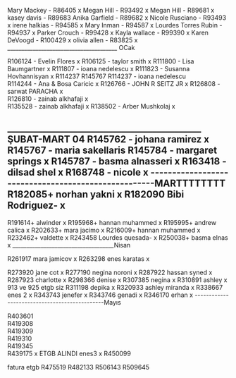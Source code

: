 Mary Mackey - R86405      x
Megan Hill - R93492     x
Megan Hill - R89681      x
kasey davis - R89683
Anika Garfield - R89682     x
Nicole Rusciano - R93493     x
irene halkias - R94585       x
Mary Inman - R94587        x
Lourdes Torres Rubin - R94937     x
Parker Crouch - R99428    x
Kayla wallace - R99390       x
Karen DeVoogd - R100429      x
olivia allen - R83825  x
_______________________________________ OCak

R106124 - Evelin Flores    x
R106125 - taylor smith      x
R111800 - Lisa Baumgartner     x
R111807 - ioana nedelescu      x
R111823 - Susanna Hovhannisyan   x                           R114237 R145767
R114237 - ioana nedelescu    
R114244 - Ana & Bosa Caricic   x
R126766 - JOHN R SEITZ JR    x
R126808 - sarwat PARACHA     x  
R126810 - zainab alkhafaji   x  
R135528 - zainab alkhafaji   x
R138502 - Arber Mushkolaj  x 

____________________________________________  ŞUBAT-MART 04
R145762 - johana ramirez        x
R145767  - maria sakellaris
R145784  - margaret springs    x
R145787  - basma alnasseri  x
R163418  - dilsad shel     x
R168748   - nicole      x
----------------------------------------------------MARTTTTTTTT
R182085+   norhan yakni    x
R182090  Bibi Rodriguez-  x
------------------------------------------------
R191614+   alwinder          x
R195968+   hannan muhammed    x
R195995+    andrew calica    x
R202633+    mara jacimo      x
R216009+    hannan muhammed    x
R232462+    valdette       x
R243458   Lourdes quesada-   x
R250038+   basma elnas      x
____________________________________Nisan

R261917      mara jamicov     x
R263298     enes karatas     x

R273920     jane cot       x
R277190     negina noroni  x
R287922     hassan syned 	   x
R287923     charlotte        x
R298366     denise      x
R307385       negina    x
R310891        ashley    x                    913 ve 925 etgb siz
R311198        depika   x
R320933         ashley miranda  x
R338667         enes 2       x
R343743         jenefer      x
R343746          genadi      x
R346170         erhan       x
----------------------------------------------Mayıs

R403601    
R419308    
R419309   
R419310   
R419345   
R439175     x ETGB ALINDI    enes3     x
R450099       

fatura etgb 
R475519
R482133
R506143
R509645
